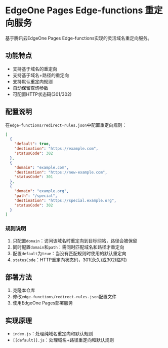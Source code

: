 # EdgeOne Pages Edge-functions 重定向服务

基于腾讯云EdgeOne Pages Edge-functions实现的灵活域名重定向服务。

## 功能特点

- 支持基于域名的重定向
- 支持基于域名+路径的重定向
- 支持默认重定向规则
- 自动保留查询参数
- 可配置HTTP状态码(301/302)

## 配置说明

在`edge-functions/redirect-rules.json`中配置重定向规则：

```json
[
  {
    "default": true, 
    "destination": "https://example.com",
    "statusCode": 302
  },
  {
    "domain": "example.com",
    "destination": "https://new-example.com",
    "statusCode": 301
  },
  {
    "domain": "example.org",
    "path": "/special",
    "destination": "https://special.example.org",
    "statusCode": 302
  }
]
```

### 规则说明

1. 只配置`domain`：访问该域名时重定向到目标网站，路径会被保留
2. 同时配置`domain`和`path`：需同时匹配域名和路径才重定向
3. 配置`default`为`true`：当没有匹配规则时使用的默认重定向
4. `statusCode`：HTTP重定向状态码，301(永久)或302(临时)

## 部署方法

1. 克隆本仓库
2. 修改`edge-functions/redirect-rules.json`配置文件
3. 使用EdgeOne Pages部署服务

## 实现原理

- `index.js`：处理纯域名重定向和默认规则
- `[[default]].js`：处理域名+路径重定向和默认规则